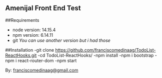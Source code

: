 ## Amenijal Front End Test

##Requirements
- node version: 14.15.4
- npm version: 6.14.11
- git
_You can use another version but i had those_

##Installation
-git clone https://github.com/franciscomedinaag/TodoList-ReactHooks.git
-cd TodoList-ReactHooks/
-npm install
-npm i bootstrap
-npm i react-router-dom
-npm start

By: franciscomedinaag@gmail.com
